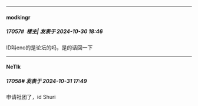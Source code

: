 ﻿
*****

####  modkingr  
##### 17057#         楼主| 发表于 2024-10-30 18:46

ID叫eno的是论坛的吗，是的话回一下


*****

####  NeTlk  
##### 17058#       发表于 2024-10-31 17:49

申请社团了，id Shuri

